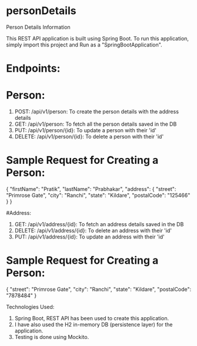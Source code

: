 # personDetails

Person Details Information

This REST API application is built using Spring Boot.
To run this application, simply import this project and Run as a "SpringBootApplication".

# Endpoints:

# Person:
1) POST: /api/v1/person: To create the person details with the address details
2) GET: /api/v1/person: To fetch all the person details saved in the DB
3) PUT: /api/v1/person/{id}: To update a person with their 'id'
4) DELETE: /api/v1/person/{id}: To delete a person with their 'id'

# Sample Request for Creating a Person:
{
    "firstName": "Pratik",
    "lastName": "Prabhakar",
    "address": {
        "street": "Primrose Gate",
        "city": "Ranchi",
        "state": "Kildare",
        "postalCode": "125466"
    }
}

#Address: 
1) GET: /api/v1/address/{id}: To fetch an address details saved in the DB
2) DELETE: /api/v1/address/{id}: To delete an address with their 'id'
3) PUT: /api/v1/address/{id}: To update an address with their 'id'

# Sample Request for Creating a Person:
{
    "street": "Primrose Gate",
    "city": "Ranchi",
    "state": "Kildare",
    "postalCode": "7878484"
}

Technologies Used:
1) Spring Boot, REST API has been used to create this application.
2) I have also used the H2 in-memory DB (persistence layer) for the application.
3) Testing is done using Mockito.
